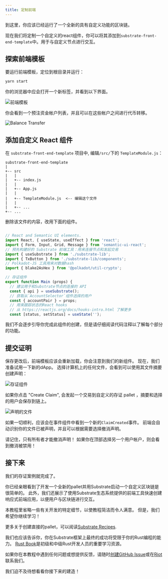 ```yaml
---
title: 定制前端
---
```


到这里，你应该已经运行了一个全新的具有自定义功能的区块链。


现在我们将定制一个自定义的react组件，你可以将其添加到`substrate-front-end-template`中。用于与自定义节点进行交互。


## 探索前端模板

要运行前端模板，定位到根目录并运行：


```bash
yarn start
```

你的浏览器中应会打开一个新标签，并看到以下界面。


![前端模板](assets/tutorials/build-a-dapp/front-end-template.png)

你会看到一个预注资金帐户列表，并且可以在这些帐户之间进行代币转移。


![Balance Transfer](assets/tutorials/build-a-dapp/front-end-template-balance-transfer.png)

## 添加自定义 React 组件

在 `substrate-front-end-template` 项目中, 编辑`/src/`下的 `TemplateModule.js`：


```
substrate-front-end-template
|
+-- src
|   |
|   +-- index.js
|   |
|   +-- App.js
|   |
|   +-- TemplateModule.js  <-- 编辑这个文件
|   |
|   +-- ...
+-- ...
```

删除该文件的内容，改用下面的组件。


<div style="max-height: 20em; overflow: auto; margin-bottom: 1em;">

```js
// React and Semantic UI elements.
import React, { useState, useEffect } from 'react';
import { Form, Input, Grid, Message } from 'semantic-ui-react';
// 预先构建好的 Substrate 前端工具：用来连接节点和发起交易
import { useSubstrate } from './substrate-lib';
import { TxButton } from './substrate-lib/components';
// Polkadot-JS 工具用来对数据hash
import { blake2AsHex } from '@polkadot/util-crypto';

// 存证组件
export function Main (props) {
  // 建议用于和Substrate节点的连接的 API
  const { api } = useSubstrate();
  // 获取从`AccountSelector`组件选择的用户
  const { accountPair } = props;
  // 用来跟踪状态的React hooks
  // 从 https://reactjs.org/docs/hooks-intro.html 了解更多
  const [status, setStatus] = useState('');
  const [digest, setDigest] = useState('');
  const [owner, setOwner] = useState('');
  const [block, setBlock] = useState(0);

  // 用来读取文件
  let fileReader;

  // 获取文件的 hash 
  const bufferToDigest = () => {
    // Turns the file content to a hexadecimal representation.
    const content = Array.from(new Uint8Array(fileReader.result))
      .map((b) => b.toString(16).padStart(2, '0'))
      .join('');

    const hash = blake2AsHex(content, 256);
    setDigest(hash);
  };

  // 选择新文件时回调
  const handleFileChosen = (file) => {
    fileReader = new FileReader();
    fileReader.onloadend = bufferToDigest;
    fileReader.readAsArrayBuffer(file);
  };

  // React hook 用来更新文件对应的 'Owner' 和 'Block Number' 信息
  useEffect(() => {
    let unsubscribe;

    // Polkadot-JS API 查询在 pallet 的 `proofs` 存储
    // 这是一个订阅, 即使值改变了，也会获取最新的值，
    api.query.templateModule
      .proofs(digest, (result) => {
        // 存储返回元组（tuple）它用数组表示
        setOwner(result[0].toString());
        setBlock(result[1].toNumber());
      })
      .then((unsub) => {
        unsubscribe = unsub;
      });

    return () => unsubscribe && unsubscribe();
    // 告诉React Root 在文件摘要更改时（如选择了新文件）或存储项的值更新时进行更新。
  }, [digest, api.query.templateModule]);

  // 如果存储的区块号不为0，则文件摘要已经被声明。
  function isClaimed () {
    return block !== 0;
  }

  // 从我们的组件返回的实际UI元素。 
  return (
    <Grid.Column>
      <h1>Proof Of Existence</h1>
      {/* 根据文件时候被声明，显示警告和成功信息 */}
      <Form success={!!digest && !isClaimed()} warning={isClaimed()}>
        <Form.Field>
          {/* 用于选择文件，选择后回调 `handleFileChosen`. */}
          <Input
            type='file'
            id='file'
            label='Your File'
            onChange={(e) => handleFileChosen(e.target.files[0])}
          />
          {/* 如果文件可被声明显示 */}
          <Message success header='File Digest Unclaimed' content={digest} />
          {/* 如果文件已经声明显示 */}
          <Message
            warning
            header='File Digest Claimed'
            list={[digest, `Owner: ${owner}`, `Block: ${block}`]}
          />
        </Form.Field>
        {/* 用来和交易的按钮 */}
        <Form.Field>
          {/* 声明存证按钮. 仅在文件选中及没被声明过时可用。 会更新状态 */}
          <TxButton
            accountPair={accountPair}
            label={'Create Claim'}
            setStatus={setStatus}
            type='SIGNED-TX'
            disabled={isClaimed() || !digest}
            attrs={{
              palletRpc: 'templateModule',
              callable: 'createClaim',
              inputParams: [digest],
              paramFields: [true]
            }}
          />
          {/* 撤销存证按钮. 仅在文件选中及声明过时可用。 会更新状态. */}
          <TxButton
            accountPair={accountPair}
            label='Revoke Claim'
            setStatus={setStatus}
            type='SIGNED-TX'
            disabled={!isClaimed() || owner !== accountPair.address}
            attrs={{
              palletRpc: 'templateModule',
              callable: 'revokeClaim',
              inputParams: [digest],
              paramFields: [true]
            }}
          />
        </Form.Field>
        {/* 交易的状态信息 */}
        <div style={{ overflowWrap: 'break-word' }}>{status}</div>
      </Form>
    </Grid.Column>
  );
}

export default function TemplateModule (props) {
  const { api } = useSubstrate();
  return (api.query.templateModule && api.query.templateModule.proofs
    ? <Main {...props} /> : null);
}
```

</div>

我们不会逐步引导你完成此组件的创建，但是请仔细阅读代码注释以了解每个部分的功能。


## 提交证明

保存更改后，前端模板应该会重新加载，你会注意到我们的新组件。 现在，我们准备试用一下新的dApp。 选择计算机上的任何文件，会看到可以使用其文件摘要创建声明：


![存证组件](assets/tutorials/build-a-dapp/poe-component.png)

如果你点击 "Create Claim", 会发起一个交易到自定义的存证 pallet ，摘要和选择的用户会保存到链上。

![声明的文件](assets/tutorials/build-a-dapp/poe-claimed.png)


如果一切顺利，应该会在事件组件中看到一个新的`ClaimCreated`事件。 前端会自动识别你的文件已被声明，并且可以根据需要选择撤消声明。


请记住，只有所有者才能撤消声明！ 如果你在顶部选择另一个用户帐户，则会看到撤消被禁用！


## 接下来

我们的存证案例就完成了。

你已经亲眼看到了开发一个全新的pallet并用Substrate启动一个自定义区块链是很简单的。 
此外，我们还展示了使用Substrate生态系统提供的前端工具快速创建响应式前端应用，以便用户与区块链进行交互。


本教程里省略一些有关开发的特定细节，以使教程简洁而令人满意。 但是，我们希望你继续学习！


更多关于创建直接的pallet，可以阅读[Substrate Recipes](https://substrate.dev/recipes).


我们也应该告诉你，你在Substrate框架上最终的成功将受限于你的Rust编程的能力。 [Rust Book](https://doc.rust-lang.org/book/)是初级和中级Rust开发人员的重要学习资源。

如果你在本教程中遇到任何问题或想提供反馈，请随时[创建GitHub Issue](https://github.com/substrate-developer-hub/tutorials/issues/new)或在[Riot](https://riot.im/app/#/room/!HzySYSaIhtyWrwiwEV:matrix.org)联系我们。


我们迫不及待想看看你接下来的建造！



